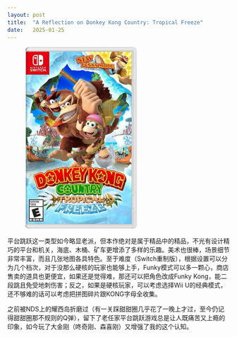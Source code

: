 ```yaml
---
layout: post
title:  "A Reflection on Donkey Kong Country: Tropical Freeze"
date:   2025-01-25
---
```

<figure><img src="/assets/img/20250125-1.jpeg" width="60%" /></figure>

平台跳跃这一类型如今略显老派，但本作绝对是属于精品中的精品，不光有设计精巧的平台和机关，海底、木桶、矿车更增添了多样的乐趣。美术也很棒，场景细节非常丰富，而且几张地图各具特色。至于难度（Switch重制版），根据设置可以分为几个档次，对于没那么硬核的玩家也能够上手，Funky模式可以多一颗心，商店售卖的道具也更便宜，如果还是觉得难，那还可以把角色改成Funky Kong，能二段跳且免受地刺伤害；反之，如果是硬核玩家，可以考虑选择Wii U的经典模式，还不够难的话可以考虑把拼图碎片跟KONG字母全收集。

之前被NDS上的耀西岛折磨过（有一关踩甜甜圈几乎花了一晚上才过，至今仍记得甜甜圈那不规则的Q弹），留下了老任家平台跳跃游戏总是让人既痛苦又上瘾的印象，如今玩了大金刚（咚奇刚、森喜刚）又增强了我的这个认知。
